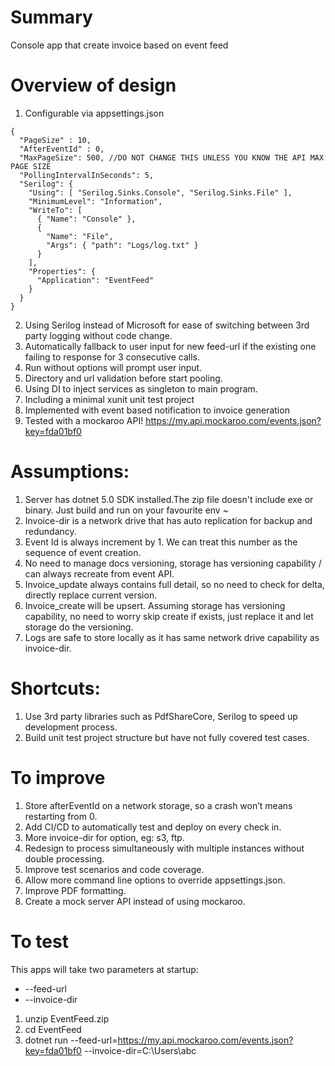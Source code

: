 # Summary 
Console app that create invoice based on event feed

# Overview of design

1. Configurable via appsettings.json
```
{
  "PageSize" : 10,
  "AfterEventId" : 0,
  "MaxPageSize": 500, //DO NOT CHANGE THIS UNLESS YOU KNOW THE API MAX PAGE SIZE
  "PollingIntervalInSeconds": 5,
  "Serilog": {
    "Using": [ "Serilog.Sinks.Console", "Serilog.Sinks.File" ],
    "MinimumLevel": "Information",
    "WriteTo": [
      { "Name": "Console" },
      {
        "Name": "File",
        "Args": { "path": "Logs/log.txt" }
      }
    ],
    "Properties": {
      "Application": "EventFeed"
    }
  }
}
```
2. Using Serilog instead of Microsoft for ease of switching between 3rd party logging without code change. 
3. Automatically fallback to user input for new feed-url if the existing one failing to response for 3 consecutive calls.
4. Run without options will prompt user input.
5. Directory and url validation before start pooling.
6. Using DI to inject services as singleton to main program.
7. Including a minimal xunit unit test project
8. Implemented with event based notification to invoice generation
9. Tested with a mockaroo API! https://my.api.mockaroo.com/events.json?key=fda01bf0

# Assumptions:
1. Server has dotnet 5.0 SDK installed.The zip file doesn't include exe or binary. Just build and run on your favourite env ~
2. Invoice-dir is a network drive that has auto replication for backup and redundancy.
3. Event Id is always increment by 1. We can treat this number as the sequence of event creation.
4. No need to manage docs versioning, storage has versioning capability / can always recreate from event API.
5. Invoice_update always contains full detail, so no need to check for delta, directly replace current version.
6. Invoice_create will be upsert. Assuming storage has versioning capability, no need to worry skip create if exists, just replace it and let storage do the versioning.
7. Logs are safe to store locally as it has same network drive capability as invoice-dir.

# Shortcuts:
1. Use 3rd party libraries such as PdfShareCore, Serilog to speed up development process.
2. Build unit test project structure but have not fully covered test cases.

# To improve
1. Store afterEventId on a network storage, so a crash won’t means restarting from 0.
2. Add CI/CD to automatically test and deploy on every check in.
3. More invoice-dir for option, eg: s3, ftp.
4. Redesign to process simultaneously with multiple instances without double processing.
5. Improve test scenarios and code coverage.
6. Allow more command line options to override appsettings.json.
7. Improve PDF formatting.
8. Create a mock server API instead of using mockaroo.

# To test
This apps will take two parameters at startup:
- --feed-url
- --invoice-dir

1. unzip EventFeed.zip
2. cd EventFeed
3. dotnet run --feed-url=https://my.api.mockaroo.com/events.json?key=fda01bf0 --invoice-dir=C:\Users\abc
